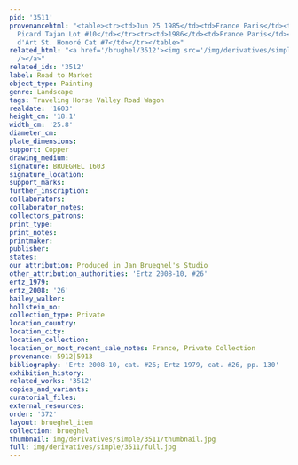 ```yaml
---
pid: '3511'
provenancehtml: "<table><tr><td>Jun 25 1985</td><td>France Paris</td><td>Sale Ader
  Picard Tajan Lot #10</td></tr><tr><td>1986</td><td>France Paris</td><td>Galerie
  d'Art St. Honoré Cat #7</td></tr></table>"
related_html: "<a href='/brughel/3512'><img src='/img/derivatives/simple/3512/thumbnail.jpg'
  /></a>"
related_ids: '3512'
label: Road to Market
object_type: Painting
genre: Landscape
tags: Traveling Horse Valley Road Wagon
realdate: '1603'
height_cm: '18.1'
width_cm: '25.8'
diameter_cm:
plate_dimensions:
support: Copper
drawing_medium:
signature: BRUEGHEL 1603
signature_location:
support_marks:
further_inscription:
collaborators:
collaborator_notes:
collectors_patrons:
print_type:
print_notes:
printmaker:
publisher:
states:
our_attribution: Produced in Jan Brueghel's Studio
other_attribution_authorities: 'Ertz 2008-10, #26'
ertz_1979:
ertz_2008: '26'
bailey_walker:
hollstein_no:
collection_type: Private
location_country:
location_city:
location_collection:
location_or_most_recent_sale_notes: France, Private Collection
provenance: 5912|5913
bibliography: 'Ertz 2008-10, cat. #26; Ertz 1979, cat. #26, pp. 130'
exhibition_history:
related_works: '3512'
copies_and_variants:
curatorial_files:
external_resources:
order: '372'
layout: brueghel_item
collection: brueghel
thumbnail: img/derivatives/simple/3511/thumbnail.jpg
full: img/derivatives/simple/3511/full.jpg
---
```


